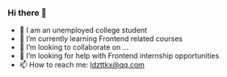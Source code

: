 ### Hi there 👋

- 🔭 I am an unemployed college student
- 🌱 I’m currently learning Frontend related courses
- 👯 I’m looking to collaborate on ...
- 🤔 I’m looking for help with Frontend internship opportunities
- 📫 How to reach me: ldzttkx@qq.com


<!--
**DZHAPPY/DZHAPPY** is a ✨ _special_ ✨ repository because its `README.md` (this file) appears on your GitHub profile.

Here are some ideas to get you started:

- 🔭 I am an unemployed college student
- 🌱 I’m currently learning Frontend related courses
- 👯 I’m looking to collaborate on ...
- 🤔 I’m looking for help with Frontend internship opportunities
- 💬 Ask me about ...
- 📫 How to reach me: ldzttkx@qq.com
- 😄 Pronouns: ...
- ⚡ Fun fact: ...
-->
